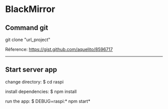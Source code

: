 # BlackMirror

## Command git

git clone "url_project"

Réference:
https://gist.github.com/aquelito/8596717

___

## Start server app

change directory:
     $ cd raspi

   install dependencies:
     $ npm install

   run the app:
     $ DEBUG=raspi:* npm start*

